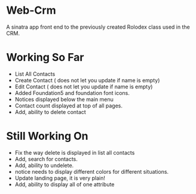 Web-Crm
=======

A sinatra app front end to the previously created Rolodex class used in the CRM.

# Working So Far
  * List All Contacts
  * Create Contact ( does not let you update if name is empty)
  * Edit Contact ( does not let you update if name is empty)
  * Added Foundation5 and foundation font icons.
  * Notices displayed below the main menu
  * Contact count displayed at top of all pages.
  * Add, ability to delete contact

# Still Working On
  * Fix the way delete is displayed in list all contacts
  * Add, search for contacts.
  * Add, ability to undelete.
  * notice needs to display different colors for different situations.
  * Update landing page, it is very plain!
  * Add, ability to display all of one attribute

